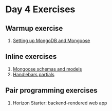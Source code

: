 # Day 4 Exercises

## Warmup exercise
1. [Setting up MongoDB and Mongoose](./warmup.md)

## Inline exercises
1. [Mongoose schemas and models](./models.md)
1. [Handlebars partials](./partials.md)

## Pair programming exercises
1. Horizon Starter: backend-rendered web app
